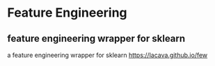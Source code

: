 
# Feature Engineering

## feature engineering wrapper for sklearn 

a feature engineering wrapper for sklearn https://lacava.github.io/few
